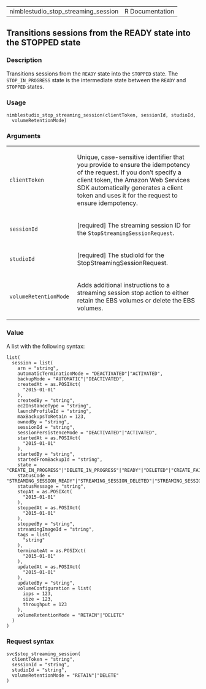 <table style="width: 100%;">
<tbody>
<tr class="odd">
<td>nimblestudio_stop_streaming_session</td>
<td style="text-align: right;">R Documentation</td>
</tr>
</tbody>
</table>

## Transitions sessions from the READY state into the STOPPED state

### Description

Transitions sessions from the `READY` state into the `STOPPED` state.
The `STOP_IN_PROGRESS` state is the intermediate state between the
`READY` and `STOPPED` states.

### Usage

    nimblestudio_stop_streaming_session(clientToken, sessionId, studioId,
      volumeRetentionMode)

### Arguments

<table>
<colgroup>
<col style="width: 35%" />
<col style="width: 65%" />
</colgroup>
<tbody>
<tr class="odd">
<td><code
id="nimblestudio_stop_streaming_session_:_clientToken">clientToken</code></td>
<td><p>Unique, case-sensitive identifier that you provide to ensure the
idempotency of the request. If you don’t specify a client token, the
Amazon Web Services SDK automatically generates a client token and uses
it for the request to ensure idempotency.</p></td>
</tr>
<tr class="even">
<td><code
id="nimblestudio_stop_streaming_session_:_sessionId">sessionId</code></td>
<td><p>[required] The streaming session ID for the
<code>StopStreamingSessionRequest</code>.</p></td>
</tr>
<tr class="odd">
<td><code
id="nimblestudio_stop_streaming_session_:_studioId">studioId</code></td>
<td><p>[required] The studioId for the
StopStreamingSessionRequest.</p></td>
</tr>
<tr class="even">
<td><code
id="nimblestudio_stop_streaming_session_:_volumeRetentionMode">volumeRetentionMode</code></td>
<td><p>Adds additional instructions to a streaming session stop action
to either retain the EBS volumes or delete the EBS volumes.</p></td>
</tr>
</tbody>
</table>

### Value

A list with the following syntax:

    list(
      session = list(
        arn = "string",
        automaticTerminationMode = "DEACTIVATED"|"ACTIVATED",
        backupMode = "AUTOMATIC"|"DEACTIVATED",
        createdAt = as.POSIXct(
          "2015-01-01"
        ),
        createdBy = "string",
        ec2InstanceType = "string",
        launchProfileId = "string",
        maxBackupsToRetain = 123,
        ownedBy = "string",
        sessionId = "string",
        sessionPersistenceMode = "DEACTIVATED"|"ACTIVATED",
        startedAt = as.POSIXct(
          "2015-01-01"
        ),
        startedBy = "string",
        startedFromBackupId = "string",
        state = "CREATE_IN_PROGRESS"|"DELETE_IN_PROGRESS"|"READY"|"DELETED"|"CREATE_FAILED"|"DELETE_FAILED"|"STOP_IN_PROGRESS"|"START_IN_PROGRESS"|"STOPPED"|"STOP_FAILED"|"START_FAILED",
        statusCode = "STREAMING_SESSION_READY"|"STREAMING_SESSION_DELETED"|"STREAMING_SESSION_CREATE_IN_PROGRESS"|"STREAMING_SESSION_DELETE_IN_PROGRESS"|"INTERNAL_ERROR"|"INSUFFICIENT_CAPACITY"|"ACTIVE_DIRECTORY_DOMAIN_JOIN_ERROR"|"NETWORK_CONNECTION_ERROR"|"INITIALIZATION_SCRIPT_ERROR"|"DECRYPT_STREAMING_IMAGE_ERROR"|"NETWORK_INTERFACE_ERROR"|"STREAMING_SESSION_STOPPED"|"STREAMING_SESSION_STARTED"|"STREAMING_SESSION_STOP_IN_PROGRESS"|"STREAMING_SESSION_START_IN_PROGRESS"|"AMI_VALIDATION_ERROR",
        statusMessage = "string",
        stopAt = as.POSIXct(
          "2015-01-01"
        ),
        stoppedAt = as.POSIXct(
          "2015-01-01"
        ),
        stoppedBy = "string",
        streamingImageId = "string",
        tags = list(
          "string"
        ),
        terminateAt = as.POSIXct(
          "2015-01-01"
        ),
        updatedAt = as.POSIXct(
          "2015-01-01"
        ),
        updatedBy = "string",
        volumeConfiguration = list(
          iops = 123,
          size = 123,
          throughput = 123
        ),
        volumeRetentionMode = "RETAIN"|"DELETE"
      )
    )

### Request syntax

    svc$stop_streaming_session(
      clientToken = "string",
      sessionId = "string",
      studioId = "string",
      volumeRetentionMode = "RETAIN"|"DELETE"
    )
